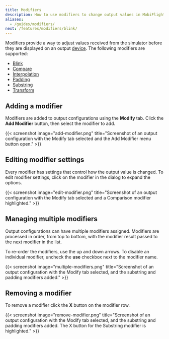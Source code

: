 ```yaml
---
title: Modifiers
description: How to use modifiers to change output values in MobiFlight.
aliases:
  - /guides/modifiers/
next: /features/modifiers/blink/
---
```


Modifiers provide a way to adjust values received from the simulator before they are displayed on an output [device](/devices/). The following modifiers are supported:

- [Blink](/features/modifiers/blink/)
- [Compare](/features/modifiers/compare/)
- [Interpolation](/features/modifiers/interpolation/)
- [Padding](/features/modifiers/padding/)
- [Substring](/features/modifiers/substring/)
- [Transform](/features/modifiers/transform/)

## Adding a modifier

Modifiers are added to output configurations using the **Modify** tab. Click the **Add Modifier** button, then select the modifier to add.

{{< screenshot image="add-modifier.png" title="Screenshot of an output configuration with the Modify tab selected and the Add Modifier menu button open." >}}

## Editing modifier settings

Every modifier has settings that control how the output value is changed. To edit modifier settings, click on the modifier in the dialog to expand the options.

{{< screenshot image="edit-modifier.png" title="Screenshot of an output configuration with the Modify tab selected and a Comparison modifier highlighted." >}}

## Managing multiple modifiers

Output configurations can have multiple modifiers assigned. Modifiers are processed in order, from top to bottom, with the modifier result passed to the next modifier in the list.

To re-order the modifiers, use the up and down arrows. To disable an individual modifier, uncheck the **use** checkbox next to the modifier name.

{{< screenshot image="multiple-modifiers.png" title="Screenshot of an output configuration with the Modify tab selected, and the substring and padding modifiers added." >}}

## Removing a modifier

To remove a modifier click the **X** button on the modifier row.

{{< screenshot image="remove-modifier.png" title="Screenshot of an output configuration with the Modify tab selected, and the substring and padding modifiers added. The X button for the Substring modifier is highlighted." >}}
